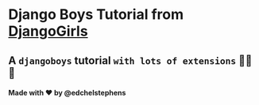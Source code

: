 # Django Boys Tutorial from [DjangoGirls](https://tutorial.djangogirls.org/)

## A `djangoboys` tutorial `with lots of extensions` 🚀🚀🚀

#### Made with ❤️ by @edchelstephens
